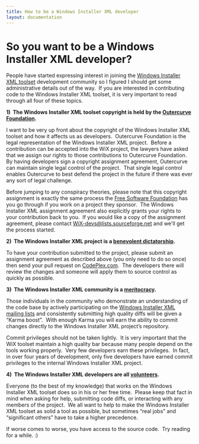 ```yaml
---
title: How to be a Windows Installer XML developer
layout: documentation
---
```


# So you want to be a Windows Installer XML developer?

People have started expressing interest in joining the <a href="http://wixtoolset.org/" target="_blank">Windows Installer XML toolset</a> development community so I figured I should get some administrative details out of the way.&nbsp; If you are interested in contributing code to the Windows Installer XML toolset, it is very important to read through all four of these topics.

<b>1)&nbsp; The Windows Installer XML toolset copyright is held by the <a href="http://www.outercurve.org/" target="_blank">Outercurve Foundation</a>.</b>

I want to be very up front about the copyright of the Windows Installer XML toolset and how it affects us as developers.&nbsp; Outercurve Foundation is the legal representation of the Windows Installer XML project.&nbsp; Before a contribution can be accepted into the WiX project, the lawyers have asked that we assign our rights to those contributions to Outercurve Foundation.&nbsp; By having developers sign a copyright assignment agreement, Outercurve can maintain single legal control of the project.&nbsp; That single legal control enables Outercurve to best defend the project in the future if there was ever any sort of legal challenge.

Before jumping to any conspiracy theories, please note that this copyright assignment is exactly the same process the <a href="http://www.fsf.org/" target="_blank">Free Software Foundation</a> has you go through if you work on a project they sponsor.&nbsp; The Windows Installer XML assignment agreement also explicitly grants your rights to your contribution back to you.&nbsp; If you would like a copy of the assignment agreement, please contact [WiX-devs@lists.sourceforge.net](mailto:WiX-devs@lists.sourceforge.net) and we&apos;ll get the process started.

<b>2)&nbsp; The Windows Installer XML project is a <a href="http://www.usemod.com/cgi-bin/mb.pl?BenevolentDictator" target="_blank">benevolent dictatorship</a>.</b>

To have your contribution submitted to the project, please submit an assignment agreement as described above (you only need to do so once) then send your pull request on [CodePlex.com](http://wix.codeplex.com/sourcecontrol/list/contributions).&nbsp; The developers there will review the changes and someone will apply them to source control as quickly as possible.

<b>3)&nbsp; The Windows Installer XML community is a <a href="http://en.wikipedia.org/wiki/Meritocracy" target="_blank">meritocracy</a>.</b>

Those individuals in the community who demonstrate an understanding of the code base by actively participating on the [Windows Installer XML mailing lists](mailto:wix-users@lists.sourceforge.net) and consistently submitting high quality diffs will be given a &ldquo;Karma boost&rdquo;.&nbsp; With enough Karma you will earn the ability to commit changes directly to the Windows Installer XML project&rsquo;s repository.

Commit privileges should not be taken lightly.&nbsp; It is very important that the WiX toolset maintain a high quality bar because many people depend on the tools working properly.&nbsp; Very few developers earn these privileges.&nbsp; In fact, in over four years of development, only five developers have earned commit privileges to the internal Windows Installer XML project.

<b>4)&nbsp; The Windows Installer XML developers are all <a href="http://everything2.com/index.pl?node_id=15112&amp;lastnode_id=357933" target="_blank">volunteers</a>.</b>

Everyone (to the best of my knowledge) that works on the Windows Installer XML toolset does so in his or her free time.&nbsp; Please keep that fact in mind when asking for help, submitting code diffs, or interacting with any members of the project.&nbsp; We all want to help to make the Windows Installer XML toolset as solid a tool as possible, but sometimes &ldquo;real jobs&rdquo; and &ldquo;significant others&rdquo; have to take a higher precedence.

If worse comes to worse, you have access to the source code.&nbsp; Try reading for a while. :)
